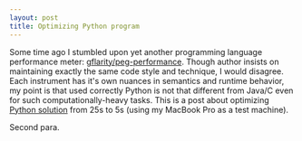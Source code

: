 ```yaml
---
layout: post
title: Optimizing Python program
---
```


Some time ago I stumbled upon yet another programming language
performance meter:
[gflarity/peg-performance](https://github.com/gflarity/peg-performance). Though
author insists on maintaining exactly the same code style and
technique, I would disagree. Each instrument has it's own nuances in
semantics and runtime behavior, my point is that used correctly Python
is not that different from Java/C even for such computationally-heavy
tasks. This is a post about optimizing [Python
solution](https://github.com/gflarity/peg-performance/tree/master/src/main/python)
from 25s to 5s (using my MacBook Pro as a test machine).

Second para.